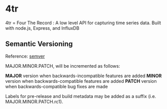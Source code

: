 4tr
===

4tr = Four The Record : A low level API for capturing time series data. Built with node.js, Express, and InfluxDB


## Semantic Versioning
Reference: [semver](http://semver.org)

MAJOR.MINOR.PATCH, will be incremented as follows:

  **MAJOR** version when backwards-incompatible features are added
  **MINOR** version when backwards-compatible features are added
  **PATCH** version when backwards-compatible bug fixes are made

Labels for pre-release and build metadata may be added as a suffix (i.e. MAJOR.MINOR.PATCH.rc1).
